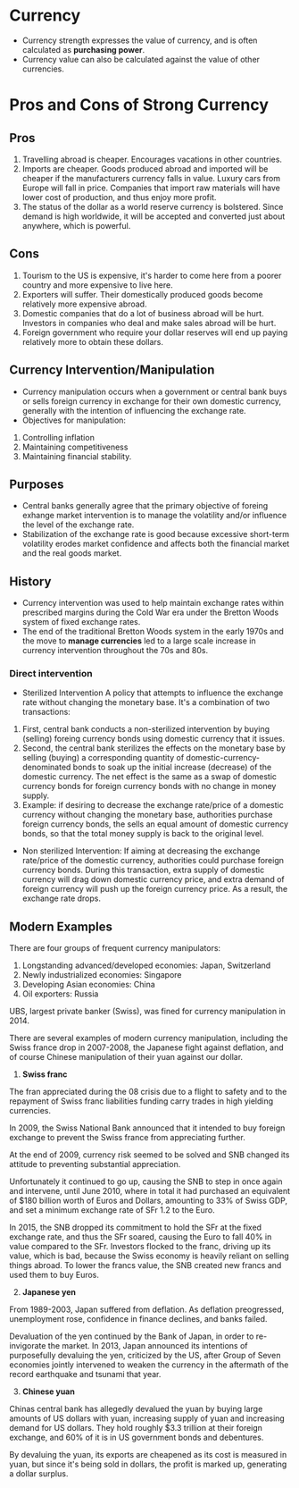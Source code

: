 # Currency

* Currency strength expresses the value of currency, and is often calculated as **purchasing power**. 
* Currency value can also be calculated against the value of other currencies. 

# Pros and Cons of Strong Currency

## Pros
1. Travelling abroad is cheaper. Encourages vacations in other countries. 
2. Imports are cheaper. Goods produced abroad and imported will be cheaper if the manufacturers currency falls in value. Luxury cars from Europe will fall in price. Companies that import raw materials will have lower cost of production, and thus enjoy more profit. 
3. The status of the dollar as a world reserve currency is bolstered. Since demand is high worldwide, it will be accepted and converted just about anywhere, which is powerful. 
## Cons

1. Tourism to the US is expensive, it's harder to come here from a poorer country and more expensive to live here. 
2. Exporters will suffer. Their domestically produced goods become relatively more expensive abroad. 
3. Domestic companies that do a lot of business abroad will be hurt. Investors in companies who deal and make sales abroad will be hurt. 
4. Foreign government who require your dollar reserves will end up paying relatively more to obtain these dollars. 

## Currency Intervention/Manipulation

* Currency manipulation occurs when a government or central bank buys or sells foreign currency in exchange for their own domestic currency, generally with the intention of influencing the exchange rate.
* Objectives for manipulation:
1. Controlling inflation
2. Maintaining competitiveness
3. Maintaining financial stability. 

## Purposes

* Central banks generally agree that the primary objective of foreing exhange market intervention is to manage the volatility and/or influence the level of the exchange rate. 
* Stabilization of the exchange rate is good because excessive short-term volatility erodes market confidence and affects both the financial market and the real goods market. 

## History

* Currency intervention was used to help maintain exchange rates within prescribed margins during the Cold War era under the Bretton Woods system of fixed exchange rates. 
* The end of the traditional Bretton Woods system in the early 1970s and the move to **manage currencies** led to a large scale increase in currency intervention throughout the 70s and 80s. 

### Direct intervention

* Sterilized Intervention
A policy that attempts to influence the exchange rate without changing the monetary base. 
It's a combination of two transactions:
1. First, central bank conducts a non-sterilized intervention by buying (selling) foreing currency bonds using domestic currency that it issues. 
2. Second, the central bank sterilizes the effects on the monetary base by selling (buying) a corresponding quantity of domestic-currency-denominated bonds to soak up the initial increase (decrease) of the domestic currency. 
The net effect is the same as a swap of domestic currency bonds for foreign currency bonds with no change in money supply. 
3. Example: if desiring to decrease the exchange rate/price of a domestic currency without changing the monetary base, authorities purchase foreign currency bonds, the sells an equal amount of domestic currency bonds, so that the total money supply is back to the original level. 
* Non sterilized Intervention:
If aiming at decreasing the exchange rate/price of the domestic currency, authorities could purchase foreign currency bonds. During this transaction, extra supply of domestic currency will drag down domestic currency price, and extra demand of foreign currency will push up the foreign currency price. As a result, the exchange rate drops. 

## Modern Examples

There are four groups of frequent currency manipulators:

1. Longstanding advanced/developed economies: Japan, Switzerland
2. Newly industrialized economies: Singapore
3. Developing Asian economies: China
4. Oil exporters: Russia

UBS, largest private banker (Swiss), was fined for currency manipulation in 2014. 

There are several examples of modern currency manipulation, including the Swiss france drop in 2007-2008, the Japanese fight against deflation, and of course Chinese manipulation of their yuan against our dollar. 

1. **Swiss franc**

The fran appreciated during the 08 crisis due to a flight to safety and to the repayment of Swiss franc liabilities funding carry trades in high yielding currencies. 

In 2009, the Swiss National Bank announced that it intended to buy foreign exchange to prevent the Swiss france from appreciating further. 

At the end of 2009, currency risk seemed to be solved and SNB changed its attitude to preventing substantial appreciation. 

Unfortunately it continued to go up, causing the SNB to step in once again and intervene, until June 2010, where in total it had purchased an equivalent of $180 billion worth of Euros and Dollars, amounting to 33% of Swiss GDP, and set a minimum exchange rate of SFr 1.2 to the Euro. 

In 2015, the SNB dropped its commitment to hold the SFr at the fixed exchange rate, and thus the SFr soared, causing the Euro to fall 40% in value compared to the SFr. Investors flocked to the franc, driving up its value, which is bad, because the Swiss economy is heavily reliant on selling things abroad. To lower the francs value, the SNB created new francs and used them to buy Euros. 

2. **Japanese yen**

From 1989-2003, Japan suffered from deflation. As deflation preogressed, unemployment rose, confidence in finance declines, and banks failed. 

Devaluation of the yen continued by the Bank of Japan, in order to re-invigorate the market. In 2013, Japan announced its intentions of purposefully devaluing the yen, criticized by the US, after Group of Seven economies jointly intervened to weaken the currency in the aftermath of the record earthquake and tsunami that year. 

3. **Chinese yuan**

Chinas central bank has allegedly devalued the yuan by buying large amounts of US dollars with yuan, increasing supply of yuan and increasing demand for US dollars. They hold roughly $3.3 trillion at their foreign exchange, and 60% of it is in US government bonds and debentures. 

By devaluing the yuan, its exports are cheapened as its cost is measured in yuan, but since it's being sold in dollars, the profit is marked up, generating a dollar surplus. 


